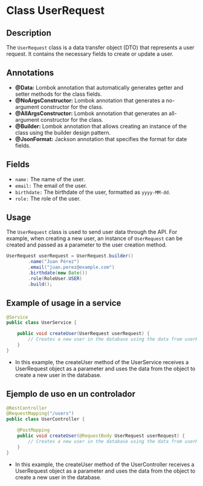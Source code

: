 # Class UserRequest

## Description
The `UserRequest` class is a data transfer object (DTO) that represents a user request. It contains the necessary fields to create or update a user.

## Annotations

- **@Data:** Lombok annotation that automatically generates getter and setter methods for the class fields.
- **@NoArgsConstructor:** Lombok annotation that generates a no-argument constructor for the class.
- **@AllArgsConstructor:** Lombok annotation that generates an all-argument constructor for the class.
- **@Builder:** Lombok annotation that allows creating an instance of the class using the builder design pattern.
- **@JsonFormat:** Jackson annotation that specifies the format for date fields.

## Fields

- `name:` The name of the user.
- `email:` The email of the user.
- `birthdate:` The birthdate of the user, formatted as `yyyy-MM-dd`.
- `role:` The role of the user.

## Usage
The `UserRequest` class is used to send user data through the API. For example, when creating a new user, an instance of `UserRequest` can be created and passed as a parameter to the user creation method.

```java
UserRequest userRequest = UserRequest.builder()
        .name("Juan Pérez")
        .email("juan.perez@example.com")
        .birthdate(new Date())
        .role(RoleUser.USER)
        .build();
```

## Example of usage in a service

```java
@Service
public class UserService {

    public void createUser(UserRequest userRequest) {
        // Creates a new user in the database using the data from userRequest
    }
}
```

- In this example, the createUser method of the UserService receives a UserRequest object as a parameter and uses the data from the object to create a new user in the database.

## Ejemplo de uso en un controlador

```java
@RestController
@RequestMapping("/users")
public class UserController {

    @PostMapping
    public void createUser(@RequestBody UserRequest userRequest) {
        // Creates a new user in the database using the data from userRequest
    }
}
```

- In this example, the createUser method of the UserController receives a UserRequest object as a parameter and uses the data from the object to create a new user in the database.